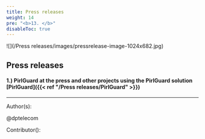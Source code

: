 ```yaml
---
title: Press releases
weight: 14
pre: "<b>13. </b>"
disableToc: true
---
```


![](/Press releases/images/pressrelease-image-1024x682.jpg)


## Press releases


#### 1.) PirlGuard at the press and other projects using the PirlGuard solution [PirlGuard]({{< ref "/Press releases/PirlGuard" >}})




---
Author(s):  


@dptelecom

Contributor():



